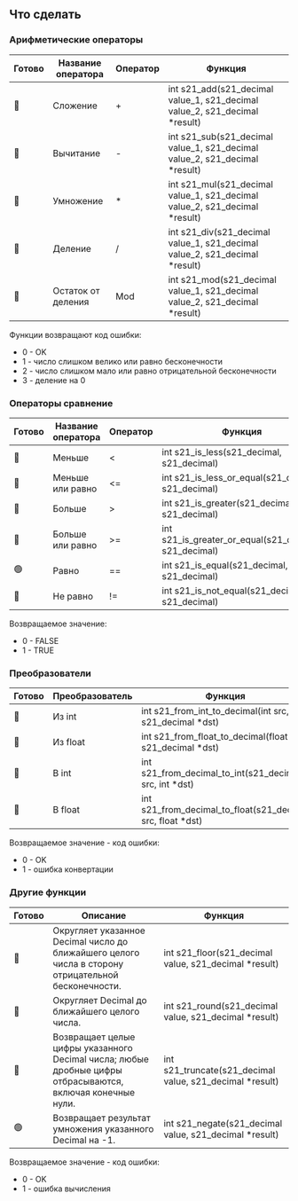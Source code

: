 ## Что сделать

### Арифметические операторы
| Готово | Название оператора | Оператор  | Функция |
| - | ------ | ------ |------------------------------------------------------------------------------------|
| 🔴 | Сложение | + | int s21_add(s21_decimal value_1, s21_decimal value_2, s21_decimal *result) |
| 🔴 | Вычитание | - | int s21_sub(s21_decimal value_1, s21_decimal value_2, s21_decimal *result) |
| 🔴 | Умножение | * | int s21_mul(s21_decimal value_1, s21_decimal value_2, s21_decimal *result) |
| 🔴 | Деление | / | int s21_div(s21_decimal value_1, s21_decimal value_2, s21_decimal *result) |
| 🔴 | Остаток от деления | Mod | int s21_mod(s21_decimal value_1, s21_decimal value_2, s21_decimal *result) |

Функции возвращают код ошибки:
- 0 - OK  
- 1 - число слишком велико или равно бесконечности
- 2 - число слишком мало или равно отрицательной бесконечности
- 3 - деление на 0

### Операторы сравнение
| Готово | Название оператора | Оператор  | Функция |
| - | ------ | ------ | ------ |
| 🔴 | Меньше  | < | int s21_is_less(s21_decimal, s21_decimal) |
| 🔴 | Меньше или равно | <= | int s21_is_less_or_equal(s21_decimal, s21_decimal) |
| 🔴 | Больше | \> |  int s21_is_greater(s21_decimal, s21_decimal) |
| 🔴 | Больше или равно | \>= | int s21_is_greater_or_equal(s21_decimal, s21_decimal) |
| 🟢 | Равно | == |  int s21_is_equal(s21_decimal, s21_decimal) |
| 🔴 | Не равно | != |  int s21_is_not_equal(s21_decimal, s21_decimal) |

Возвращаемое значение:
- 0 - FALSE
- 1 - TRUE

### Преобразователи 
| Готово | Преобразователь | Функция |
| - | ------ | ------ |
| 🔴 | Из int | int s21_from_int_to_decimal(int src, s21_decimal *dst) |
| 🔴 | Из float  | int s21_from_float_to_decimal(float src, s21_decimal *dst) |
| 🔴 | В int  | int s21_from_decimal_to_int(s21_decimal src, int *dst) |
| 🔴 | В float  | int s21_from_decimal_to_float(s21_decimal src, float *dst) |

Возвращаемое значение - код ошибки:
- 0 - OK
- 1 - ошибка конвертации

### Другие функции
| Готово | Описание | Функция |
| - | ------ |----------------------------------------------------------|
| 🔴 | Округляет указанное Decimal число до ближайшего целого числа в сторону отрицательной бесконечности. | int s21_floor(s21_decimal value, s21_decimal *result) |
| 🔴 | Округляет Decimal до ближайшего целого числа. | int s21_round(s21_decimal value, s21_decimal *result) |
| 🔴 | Возвращает целые цифры указанного Decimal числа; любые дробные цифры отбрасываются, включая конечные нули. | int s21_truncate(s21_decimal value, s21_decimal *result) |
| 🟢 | Возвращает результат умножения указанного Decimal на -1. | int s21_negate(s21_decimal value, s21_decimal *result) |

Возвращаемое значение - код ошибки:
- 0 - OK
- 1 - ошибка вычисления
